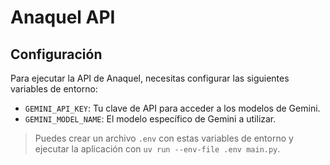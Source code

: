 # Anaquel API

## Configuración

Para ejecutar la API de Anaquel, necesitas configurar las siguientes variables de entorno:

- `GEMINI_API_KEY`: Tu clave de API para acceder a los modelos de Gemini.
- `GEMINI_MODEL_NAME`: El modelo específico de Gemini a utilizar.

> Puedes crear un archivo `.env` con estas variables de entorno y ejecutar la aplicación con `uv run --env-file .env main.py`.
